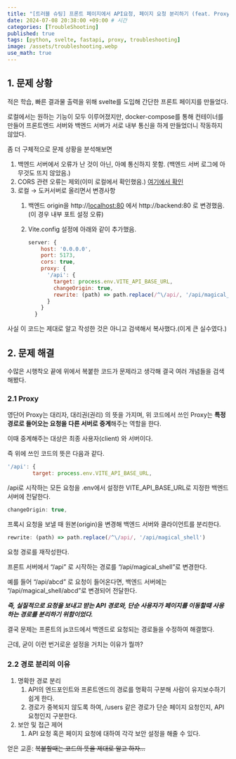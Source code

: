 ```yaml
---
title: "[트러블 슈팅] 프론트 페이지에서 API요청, 페이지 요청 분리하기 (feat. Proxy)"
date: 2024-07-08 20:38:00 +09:00 # 시간
categories: [TroubleShooting]
published: true
tags: [python, svelte, fastapi, proxy, troubleshooting]
image: /assets/troubleshooting.webp
use_math: true
---
```

## 1. 문제 상황

적은 학습, 빠른 결과물 출력을 위해 svelte를 도입해 간단한 프론트 페이지를 만들었다.

로컬에서는 원하는 기능이 모두 이루어졌지만, docker-compose를 통해 컨테이너를 만들어 프론트엔드 서버와 백엔드 서버가 서로 내부 통신을 하게 만들었더니 작동하지 않았다.

좀 더 구체적으로 문제 상황을 분석해보면

1. 백엔드 서버에서 오류가 난 것이 아닌, 아예 통신하지 못함. (백엔드 서버 로그에 아무것도 뜨지 않았음.)
2. CORS 관련 오류는 제외(이미 로컬에서 확인했음.) [여기에서 확인](https://astro-yu.github.io/posts/Trouble2/)
3. 로컬 → 도커서버로 올리면서 변경사항
    1. 백엔드 origin을 http://[localhost:80](http://localhost:80) 에서 http://backend:80 로 변경했음. (이 경우 내부 포트 설정 오류)
    2. Vite.config 설정에 아래와 같이 추가했음.
        
        ```jsx
        server: {
            host: '0.0.0.0',
            port: 5173,
            cors: true,
            proxy: {
              '/api': {
                target: process.env.VITE_API_BASE_URL,
                changeOrigin: true,
                rewrite: (path) => path.replace(/^\/api/, '/api/magical_shell')
              }
            }
          }
        ```
        

사실 이 코드는 제대로 알고 작성한 것은 아니고 검색해서 복사했다.(이게 큰 실수였다.)

## 2. 문제 해결

수많은 시행착오 끝에 위에서 복붙한 코드가 문제라고 생각해 결국 여러 개념들을 검색해봤다.

### 2.1 Proxy

영단어 Proxy는 대리자, 대리권(권리) 의 뜻을 가지며, 위 코드에서 쓰인 Proxy는 **특정 경로로 들어오는 요청을 다른 서버로 중계**해주는 역할을 한다.

이때 중계해주는 대상은 최종 사용자(client) 와 서버이다.

즉 위에 쓰인 코드의 뜻은 다음과 같다.

```jsx
'/api': {
        target: process.env.VITE_API_BASE_URL,
```

/api로 시작하는 모든 요청을 .env에서 설정한 VITE_API_BASE_URL로 지정한 백엔드 서버에 전달한다.

```jsx
changeOrigin: true,
```

프록시 요청을 보낼 때 원본(origin)을 변경해 백엔드 서버와 클라이언트를 분리한다.

```jsx
rewrite: (path) => path.replace(/^\/api/, '/api/magical_shell')
```

요청 경로를 재작성한다.

프론트 서버에서 “/api” 로 시작하는 경로를 “/api/magical_shell”로 변경한다.

예를 들어 “/api/abcd” 로 요청이 들어온다면, 백엔드 서버에는 “/api/magical_shell/abcd”로 변경되어 전달한다.

***즉, 실질적으로 요청을 보내고 받는 API 경로와, 단순 사용자가 페이지를 이동할때 사용하는 경로를 분리하기 위함이었다.***

결국 문제는 프론트의 js코드에서 백엔드로 요청되는 경로들을 수정하여 해결했다.

근데, 굳이 이런 번거로운 설정을 거치는 이유가 뭘까?

### 2.2 경로 분리의 이유

1. 명확한 경로 분리
    1. API의 엔드포인트와 프론트엔드의 경로를 명확히 구분해 사람이 유지보수하기 쉽게 한다.
    2. 경로가 중복되지 않도록 하여, /users 같은 경로가 단순 페이지 요청인지, API 요청인지 구분한다.
2. 보안 및 접근 제어
    1. API 요청 혹은 페이지 요청에 대하여 각각 보안 설정을 해줄 수 있다.

얻은 교훈: ~~복붙할때는 코드의 뜻을 제대로 알고 하자…~~